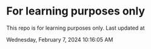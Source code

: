 # For learning purposes only
This repo is for learning purposes only.
Last updated at

Wednesday, February 7, 2024 10:16:05 AM


